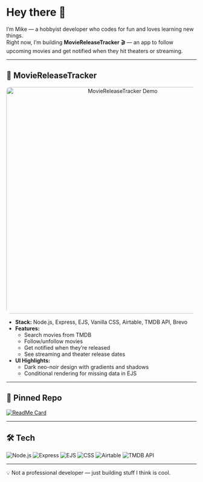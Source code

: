 # Hey there 👋

I’m Mike — a hobbyist developer who codes for fun and loves learning new things.  
Right now, I’m building **MovieReleaseTracker** 🎬 — an app to follow upcoming movies and get notified when they hit theaters or streaming.

---

## 🎥 MovieReleaseTracker
<p align="center">
  <a href="https://moviereleasetrackerv2.onrender.com/">
    <img src="./screenshot.gif" alt="MovieReleaseTracker Demo" width="600" style="border-radius: 10px;" />
  </a>
</p>




- **Stack:** Node.js, Express, EJS, Vanilla CSS, Airtable, TMDB API, Brevo  
- **Features:**
  - Search movies from TMDB
  - Follow/unfollow movies
  - Get notified when they’re released
  - See streaming and theater release dates  
- **UI Highlights:**  
  - Dark neo-noir design with gradients and shadows  
  - Conditional rendering for missing data in EJS  

---

## 📌 Pinned Repo
[![ReadMe Card](https://github-readme-stats.vercel.app/api/pin/?username=mikemaer1990&repo=MovieReleaseTrackerV2&theme=radical)](https://github.com/mikemaer1990/MovieReleaseTrackerV2)

---

## 🛠️ Tech
![Node.js](https://img.shields.io/badge/Node.js-339933?logo=node.js&logoColor=white)
![Express](https://img.shields.io/badge/Express-000000?logo=express&logoColor=white)
![EJS](https://img.shields.io/badge/EJS-8C4BFF?logoColor=white)
![CSS](https://img.shields.io/badge/CSS-1572B6?logo=css3&logoColor=white)
![Airtable](https://img.shields.io/badge/Airtable-18BFFF?logo=airtable&logoColor=white)
![TMDB API](https://img.shields.io/badge/TMDB-01D277?logoColor=white)

---

💡 Not a professional developer — just building stuff I think is cool.
